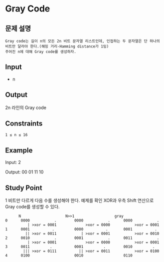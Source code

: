 # Gray Code
## 문제 설명
```
Gray code는 길이 n의 모든 2n 비트 문자열 리스트인데, 인접하는 두 문자열은 단 하나의 비트만 달라야 한다.(해밍 거리-Hamming distance가 1임)
주어진 n에 대해 Gray code를 생성하자.
```

## Input
- n

## Output
2n 라인의 Gray code

## Constraints
`1 ≤ n ≤ 16`

## Example
Input:
2

Output:
00
01
11
10

## Study Point
1 비트만 다르게 다음 수를 생성해야 한다. 예제를 확인
XOR과 우측 Shift 연산으로 Gray code를 생성할 수 있다.
```
      N                    N>>1                  gray
0      0000           .        0000           .      0000           .
          | >xor = 0001             >xor = 0000           >xor = 0001
1      0001          .         0000          .       0001          .
         || >xor = 0011           | >xor = 0001           >xor = 0010
2      0010           .        0001           .      0011           .
          | >xor = 0001             >xor = 0000           >xor = 0001
3      0011         .          0001         .        0010         .
        ||| >xor = 0111          || >xor = 0011           >xor = 0100
4      0100                    0010                  0110
```